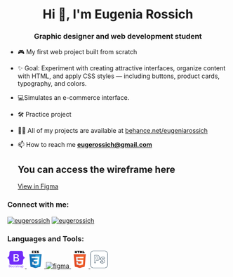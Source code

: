 
<h1 align="center">Hi 👋, I'm Eugenia Rossich</h1>
<h3 align="center">Graphic designer and web development student</h3>

- 🎮 My first web project built from scratch
- ✨ Goal: Experiment with creating attractive interfaces, organize content with HTML, and apply CSS styles — including buttons, product cards, typography, and colors.
  
- 💻Simulates an e-commerce interface.

- 🛠️ Practice project

- 👨‍💻 All of my projects are available at [behance.net/eugeniarossich](behance.net/eugeniarossich)

- 📫 How to reach me **eugerossich@gmail.com**

  
  <h2> You can access the wireframe here </h2>
  <a href="https://www.figma.com/design/Lz62vWnK8yEUxziDfWcF7V/Zerion?node-id=278-617&t=O0uHKPqHIDbK2XFL-1"> View in Figma</a>


  
<h3 align="left">Connect with me:</h3>
<p align="left">
<a href="https://linkedin.com/in/euge-rossich" target="blank"><img align="center" src="https://raw.githubusercontent.com/rahuldkjain/github-profile-readme-generator/master/src/images/icons/Social/linked-in-alt.svg" alt="eugerossich" height="30" width="40" /></a>
<a href="https://www.behance.net/eugeniarossich" target="blank"><img align="center" src="https://raw.githubusercontent.com/rahuldkjain/github-profile-readme-generator/master/src/images/icons/Social/behance.svg" alt="eugerossich" height="30" width="40" /></a>
</p>

<h3 align="left">Languages and Tools:</h3>
<p align="left"> <a href="https://getbootstrap.com" target="_blank" rel="noreferrer"> <img src="https://raw.githubusercontent.com/devicons/devicon/master/icons/bootstrap/bootstrap-plain-wordmark.svg" alt="bootstrap" width="40" height="40"/> </a> <a href="https://www.w3schools.com/css/" target="_blank" rel="noreferrer"> <img src="https://raw.githubusercontent.com/devicons/devicon/master/icons/css3/css3-original-wordmark.svg" alt="css3" width="40" height="40"/> </a> <a href="https://www.figma.com/" target="_blank" rel="noreferrer"> <img src="https://www.vectorlogo.zone/logos/figma/figma-icon.svg" alt="figma" width="40" height="40"/> </a> <a href="https://www.w3.org/html/" target="_blank" rel="noreferrer"> <img src="https://raw.githubusercontent.com/devicons/devicon/master/icons/html5/html5-original-wordmark.svg" alt="html5" width="40" height="40"/> </a> <a href="https://www.photoshop.com/en" target="_blank" rel="noreferrer"> <img src="https://raw.githubusercontent.com/devicons/devicon/master/icons/photoshop/photoshop-line.svg" alt="photoshop" width="40" height="40"/> </a> </p>

